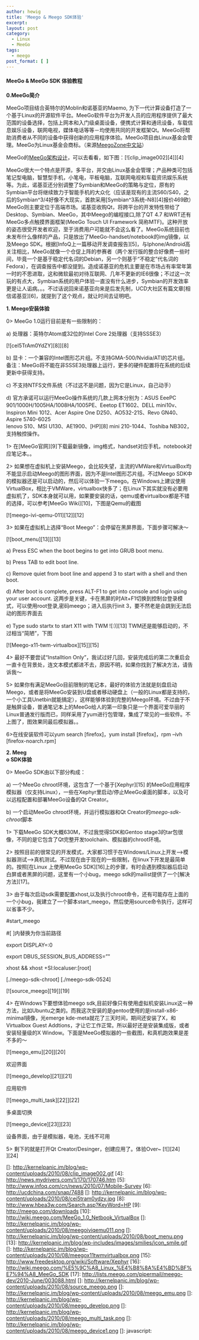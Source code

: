 ```yaml
---
author: hewig
title: 'Meego & Meego SDK体验'
excerpt:
layout: post
category:
  - Linux
  - MeeGo
tags:
  - meego
post_format: [ ]
---
```

#### MeeGo & MeeGo SDK 体验教程

**0.MeeGo简介**

MeeGo项目结合英特尔的Moblin和诺基亚的Maemo, 为下一代计算设备打造了一个基于Linux的开源软件平台。MeeGo软件平台为开发人员的应用程序提供了最大范围的设备选择，包括上网本和入门级桌面设备，便携式计算和通讯设备，车载信息娱乐设备，联网电视，媒体电话等等－均使用共同的开发框架Qt。MeeGo将帮助消费者从不同的设备中获得创新的应用程序体验。MeeGo项目由Linux基金会管理。MeeGo为Linux基金会商标。（来源[MeegoZone中文站][1]）

MeeGo的[MeeGo架构设计][2]，可以去看看，如下图：[![clip_image002][4]][4]

MeeGo很大一个特点是开源，多平台，并交由Linux基金会管理；产品种类可包括笔记型电脑，智慧型手机，小笔电，平板电脑，互联网电视和车载资讯娱乐系统等。为此，诺基亚还分别调整了Symbian和MeeGo的策略与定位，原有的Symbian平台将继续致力于智能手机的大众化（应该是现有的主流S60/S40，之后的Symbian^3/4好像不大现实，首款采用[Symbian^3系统–N8][4]报价469欧）MeeGo则主要定位于高端市场。诺基亚收购Qt，将跨平台的开发特性带给了Desktop、Symbian、MeeGo，其中Meego的编程接口,除了QT 4.7 和WRT还有MeeGo多点触摸界面框架(MeeGo Touch UI Framework 简称MTF)。这种开放的姿态很受开发者欢迎，至于消费用户可能就不会这么看了。MeeGo系统目前也未发布什么像样的产品，只是放出了MeeGo-handset/notebook的img镜像，以及Meego SDK。根据[InfoQ上一篇移动开发调查报告][5]，与Iphone/Android高关注相比，MeeGo就像一个仓促上阵的参赛者（两个发行版的整合好像费一些时间，毕竟一个是基于稳定代名词的Debian，另一个则基于“不稳定”代名词的Fedora），在调查报告中都没提到。造成诺基亚的危机主要是在市场占有率常年第一时的不思进取，这和微软最初对待互联网、几年不更新的IE6很像；不过这一次玩的有点大，Symbian系统的用户体验一直没有什么进步，Symbian的开发效率更是让人诟病。。。不过话说回来诺基亚向来是后发先制，UCD大社区有篇文章[相信诺基亚][6]，就提到了这个观点，就让时间去证明吧。

**1. Meego安装体验**

0> MeeGo 1.0运行目前是有一些限制的：

a) 处理器：英特尔Atom或32位的Intel Core 2处理器（支持SSSE3）

[![ceI5TrAm0YdZY][8]][8]

b) 显卡：一个兼容的Intel图形芯片组。不支持GMA-500/Nvidia/ATI的芯片组。  
备注：MeeGo将不能在非SSSE3处理器上运行，更多的硬件配置将在系统的后续更新中获得支持。

c) 不支持NTFS文件系统（不过这不是问题，因为它是Linux，自己动手）

d) 官方承诺可以运行MeeGo操作系统的几款上网本分别为：ASUS EeePC 901/1000H/1005HA/1008HA/1005PE、Eeetop ET1602、DELL mini10v、Inspiron Mini 1012、Acer Aspire One D250、AO532-21S、Revo GN40、Aspire 5740-6025  
lenovo S10、MSI U130、AE1900、[HP][8] mini 210-1044、Toshiba NB302，支持触控操作。

1> 在[MeeGo官网][9]下载最新镜像，img格式，handset对应手机，notebook对应笔记本。。

2> 如果想在虚拟机上安装Meego，会比较失望，主流的VMWare和VirtualBox均不能显示启动Meego的图形界面，因为不是Intel图形芯片组。不过Meego SDK中的模拟器还是可以启动的，然后可以体验一下meego。在Windows上建议使用VirtualBox，相比于VMWare，virtualbox快多了；在Linux下其实就没有必要用虚拟机了，SDK本身就可以用，如果要安装的话，qemu或者virtualbox都是不错的选择，可以参考[MeeGo Wiki][10]，下图是Qemu的截图

[![meego-ivi-qemu-011][12]][12]

3> 如果在虚拟机上选择“Boot Meego”：会停留在黑屏界面，下面步骤可解决～

[![boot_menu][13]][13]

a) Press ESC when the boot begins to get into GRUB boot menu.

b) Press TAB to edit boot line.

c) Remove quiet from boot line and append 3 to start with a shell and then boot.

d) After boot is complete, press ALT-F1 to get into console and login using your user account. 这两步是关键，卡在黑屏的时Alt+F1切换到控制台登录模式，可以使用root登录,密码meego；进入后执行init 3，要不然老是会跳到无法启动的图形界面去

e) Type sudo startx to start X11 with TWM ![:)][13] TWM还是能够启动的，不过相当“简陋”，下图

[![Meego-x11-twm-virtualbox][15]][15]

4> 最好不要尝试“Installtion Only”，我试过好几回，安装完成后的第二次重启会一直卡在背景处，连文本模式都进不去，原因不明，如果你找到了解决方法，请告诉我～

5> 如果你有满足MeeGo目前限制的笔记本，最好的体验方法就是刻盘启动Meego，或者是将MeeGo安装到U盘或者移动硬盘上（一般的Linux都是支持的，一个小工具Unetbin就能搞定），这样能够体验到完整的Meego环境。不过由于不是触屏设备，普通笔记本上的MeeGo给人的第一印象只是一个界面可爱华丽的Linux普通发行版而已，同样采用了yum进行包管理，集成了常见的一些软件。不上图了，图效果同最后模拟器。。

6>在线安装软件可以yum search [firefox]，yum install [firefox]，rpm –ivh [firefox-noarch.rpm]

**2. Meeg  
o SDK体验**

0> MeeGo SDK由以下部分构成：

a) 一个MeeGo chroot环境，这包含了一个基于[Xephyr][15] 的MeeGo应用程序模拟器（仅支持Linux），一些在Xephyr里启动/停止MeeGo桌面的脚本，以及可以远程配置和部署MeeGo设备的Qt Creator。

b) 一个启动MeeGo chroot环境，并运行模拟器和Qt Creator的*meego-sdk-chroot*脚本

1> 下载MeeGo SDK大概630M，不过我觉得SDK和Gentoo stage3的tar包很像，不同的是它包含了Qt完整开发toolchain、模拟器的chroot环境。

2> 按照目前的很常见的开发模式，大家都习惯于在Windows/Linux上开发–>模拟器测试–>真机测试。不过现在由于现在的一些限制，在linux下开发是最简单的。按照[在Linux 上使用MeeGo SDK][16]上的步骤，有时会遇到模拟器后启动白屏或者黑屏的问题，这里有一个小bug，meego sdk的mailist提供了一个[解决方法][17]。

3> 由于每次启动sdk需要配置xhost,以及执行chroot命令，还有可能存在上面的一个小bug，我建立了一个脚本start_meego，然后使用source命令执行，这样可以省事不少。

#start_meego

#[ ]内替换为你当前路径

export DISPLAY=:0

export DBUS\_SESSION\_BUS_ADDRESS=”"

xhost && xhost +SI:localuser:[root]

\[./meego-sdk-chroot\] \[./meego-sdk-0524\]

[![source_meego][19]][19]

4> 在Windows下要想体验meego sdk,目前好像只有使用虚拟机安装Linux这一种方法，比如Ubuntu之类的。而我这次安装的是gentoo使用的是install-x86-minimal镜像，光emerge kde-meta就花了三天时间，期间还安装了X，和Virtualbox Guest Addtions，才让它工作正常。所以最好还是安装集成版，或者安装轻量级的X Window。下面是MeeGo模拟器的一些截图，和真机跑效果是差不多的～

[![meego_emu][20]][20]

欢迎界面

[![meego_develop][21]][21]

应用软件

[![meego_multi_task][22]][22]

多桌面切换

[![meego_device][23]][23]

设备界面，由于是模拟器，电池，无线不可用

5> 剩下的就是打开Qt Creator/Desinger，创建应用了。体验Over~ [![][24]  
][24]  

 [1]: http://meegozone.csdn.net/meego.aspx
 [2]: http://meego.com/developers/meego-architecture
 []: http://kernelpanic.im/blog/wp-content/uploads/2010/08/clip_image002.gif
 [4]: http://news.mydrivers.com/1/170/170746.htm
 [5]: http://www.infoq.com/cn/news/2010/07/Mobile-Survey
 [6]: http://ucdchina.com/snap/7488
 []: http://kernelpanic.im/blog/wp-content/uploads/2010/08/cei5tram0ydzy.jpg
 [8]: http://www.hbea3w.com/Search.asp?KeyWord=HP
 [9]: http://meego.com/downloads
 [10]: http://wiki.meego.com/MeeGo_1.0_Netbook_VirtualBox
 []: http://kernelpanic.im/blog/wp-content/uploads/2010/08/meegoiviqemu011.png
 []: http://kernelpanic.im/blog/wp-content/uploads/2010/08/boot_menu.png
 [13]: http://kernelpanic.im/blog/wp-includes/images/smilies/icon_smile.gif
 []: http://kernelpanic.im/blog/wp-content/uploads/2010/08/meegox11twmvirtualbox.png
 [15]: http://www.freedesktop.org/wiki/Software/Xephyr
 [16]: http://wiki.meego.com/%E5%9C%A8_Linux_%E4%B8%8A%E4%BD%BF%E7%94%A8_MeeGo_SDK
 [17]: http://lists.meego.com/pipermail/meego-dev/2010-June/003088.html
 []: http://kernelpanic.im/blog/wp-content/uploads/2010/08/source_meego.png
 []: http://kernelpanic.im/blog/wp-content/uploads/2010/08/meego_emu.png
 []: http://kernelpanic.im/blog/wp-content/uploads/2010/08/meego_develop.png
 []: http://kernelpanic.im/blog/wp-content/uploads/2010/08/meego_multi_task.png
 []: http://kernelpanic.im/blog/wp-content/uploads/2010/08/meego_device1.png
 []: javascript: